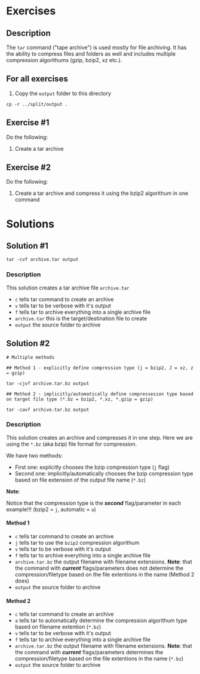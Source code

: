# Exercises

## Description

The ```tar``` command ("tape archive") is used mostly for file archiving.  It has the ability to compress files and folders as well and includes multiple compression algorithums (gzip, bzip2, xz etc.).

## For all exercises
1. Copy the ```output``` folder to this directory

```:bash
cp -r ../split/output .
```

## Exercise #1

Do the following:
1. Create a tar archive

## Exercise #2

Do the following:
1. Create a tar archive and compress it using the bzip2 algorithum in one command

# Solutions

## Solution #1

```:bash
tar -cvf archive.tar output
```

### Description

This solution creates a tar archive file ```archive.tar```

- ```c``` tells tar command to create an archive
- ```v``` tells tar to be verbose with it's output
- ```f``` tells tar to archive everything into a single archive file
- ```archive.tar``` this is the target/destination file to create
- ```output``` the source folder to archive

## Solution #2

```:bash
# Multiple methods

## Method 1 - explicitly define compression type (j = bzip2, J = xz, z = gzip)

tar -cjvf archive.tar.bz output

## Method 2 - implicitly/automatically define compressesion type based on target file type (*.bz = bzip2, *.xz, *.gzip = gzip)

tar -cavf archive.tar.bz output
```

### Description

This solution creates an archive and compresses it in one step.  Here we are using the ```*.bz``` (aka bzip) file format for compression.

We have two methods:
- First one: explicitly chooses the bzip compression type (```j``` flag)
- Second one: implicitly/automatically chooses the bzip compression type based on file extension of the output file name (```*.bz```)

**Note**:

Notice that the compression type is the ***second*** flag/parameter in each example!!! (bzip2 = ```j```, automatic = ```a```)

#### Method 1

- ```c``` tells tar command to create an archive
- ```j``` tells tar to use the ```bzip2``` compression algorithum
- ```v``` tells tar to be verbose with it's output
- ```f``` tells tar to archive everything into a single archive file
- ```archive.tar.bz``` the output filename with filename extensions.  **Note**: that the command with ***current*** flags/parameters does not determine the compression/filetype based on the file extentions in the name (Method 2 does)
- ```output``` the source folder to archive

#### Method 2

- ```c``` tells tar command to create an archive
- ```a``` tells tar to automatically determine the compression algorithum type based on filename extention (```*.bz```)
- ```v``` tells tar to be verbose with it's output
- ```f``` tells tar to archive everything into a single archive file
- ```archive.tar.bz``` the output filename with filename extensions.  **Note**: that the command with ***current*** flags/parameters determines the compression/filetype based on the file extentions in the name (```*.bz```)
- ```output``` the source folder to archive
